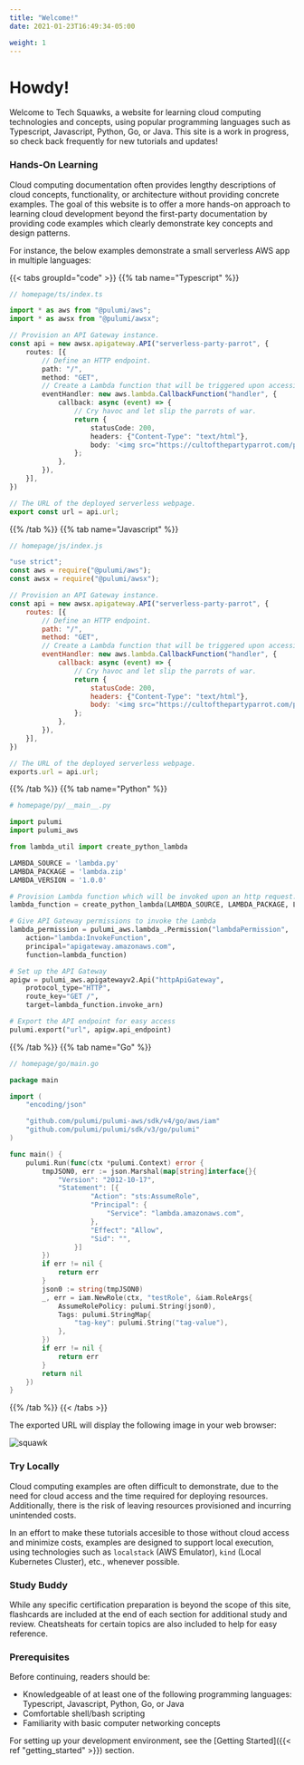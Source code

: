 ```yaml
---
title: "Welcome!"
date: 2021-01-23T16:49:34-05:00

weight: 1
---
```


# Howdy!

Welcome to Tech Squawks, a website for learning cloud computing technologies and concepts, using popular programming languages such as Typescript, Javascript, Python, Go, or Java. This site is a work in progress, so check back frequently for new tutorials and updates!

### Hands-On Learning

Cloud computing documentation often provides lengthy descriptions of cloud concepts, functionality, or architecture without providing concrete examples. The goal of this website is to offer a more hands-on approach to learning cloud development beyond the first-party documentation by providing code examples which clearly demonstrate key concepts and design patterns.

For instance, the below examples demonstrate a small serverless AWS app in multiple languages:

{{< tabs groupId="code" >}}
{{% tab name="Typescript" %}}
```ts
// homepage/ts/index.ts

import * as aws from "@pulumi/aws";
import * as awsx from "@pulumi/awsx";

// Provision an API Gateway instance.
const api = new awsx.apigateway.API("serverless-party-parrot", {
    routes: [{
        // Define an HTTP endpoint.
        path: "/",
        method: "GET",
        // Create a Lambda function that will be triggered upon accessing this endpoint.
        eventHandler: new aws.lambda.CallbackFunction("handler", {
            callback: async (event) => {
                // Cry havoc and let slip the parrots of war.
                return {
                    statusCode: 200,
                    headers: {"Content-Type": "text/html"},
                    body: '<img src="https://cultofthepartyparrot.com/parrots/hd/revolutionparrot.gif">',
                };
            },
        }),
    }],
})

// The URL of the deployed serverless webpage.
export const url = api.url;

```
{{% /tab %}}
{{% tab name="Javascript" %}}
```js
// homepage/js/index.js

"use strict";
const aws = require("@pulumi/aws");
const awsx = require("@pulumi/awsx");

// Provision an API Gateway instance.
const api = new awsx.apigateway.API("serverless-party-parrot", {
    routes: [{
        // Define an HTTP endpoint.
        path: "/",
        method: "GET",
        // Create a Lambda function that will be triggered upon accessing this endpoint.
        eventHandler: new aws.lambda.CallbackFunction("handler", {
            callback: async (event) => {
                // Cry havoc and let slip the parrots of war.
                return {
                    statusCode: 200,
                    headers: {"Content-Type": "text/html"},
                    body: '<img src="https://cultofthepartyparrot.com/parrots/hd/revolutionparrot.gif">',
                };
            },
        }),
    }],
})

// The URL of the deployed serverless webpage.
exports.url = api.url;
```
{{% /tab %}}
{{% tab name="Python" %}}
```py
# homepage/py/__main__.py

import pulumi
import pulumi_aws

from lambda_util import create_python_lambda

LAMBDA_SOURCE = 'lambda.py'
LAMBDA_PACKAGE = 'lambda.zip'
LAMBDA_VERSION = '1.0.0'

# Provision Lambda function which will be invoked upon an http request.
lambda_function = create_python_lambda(LAMBDA_SOURCE, LAMBDA_PACKAGE, LAMBDA_VERSION)

# Give API Gateway permissions to invoke the Lambda
lambda_permission = pulumi_aws.lambda_.Permission("lambdaPermission", 
    action="lambda:InvokeFunction",
    principal="apigateway.amazonaws.com",
    function=lambda_function)

# Set up the API Gateway
apigw = pulumi_aws.apigatewayv2.Api("httpApiGateway", 
    protocol_type="HTTP",
    route_key="GET /",
    target=lambda_function.invoke_arn)

# Export the API endpoint for easy access
pulumi.export("url", apigw.api_endpoint)
```
{{% /tab %}}
{{% tab name="Go" %}}
```go
// homepage/go/main.go

package main

import (
	"encoding/json"

	"github.com/pulumi/pulumi-aws/sdk/v4/go/aws/iam"
	"github.com/pulumi/pulumi/sdk/v3/go/pulumi"
)

func main() {
	pulumi.Run(func(ctx *pulumi.Context) error {
		tmpJSON0, err := json.Marshal(map[string]interface{}{
			"Version": "2012-10-17",
			"Statement": [{
					"Action": "sts:AssumeRole",
					"Principal": {
						"Service": "lambda.amazonaws.com",
					},
					"Effect": "Allow",
					"Sid": "",
				}]
		})
		if err != nil {
			return err
		}
		json0 := string(tmpJSON0)
		_, err = iam.NewRole(ctx, "testRole", &iam.RoleArgs{
			AssumeRolePolicy: pulumi.String(json0),
			Tags: pulumi.StringMap{
				"tag-key": pulumi.String("tag-value"),
			},
		})
		if err != nil {
			return err
		}
		return nil
	})
}

```
{{% /tab %}}
{{< /tabs >}}

The exported URL will display the following image in your web browser: 

![squawk](https://cultofthepartyparrot.com/parrots/hd/revolutionparrot.gif)

### Try Locally

Cloud computing examples are often difficult to demonstrate, due to the need for cloud access and the time required for deploying resources. Additionally, there is the risk of leaving resources provisioned and incurring unintended costs.

In an effort to make these tutorials accesible to those without cloud access and minimize costs, examples are designed 
to support local execution, using technologies such as `localstack` (AWS Emulator), `kind` (Local Kubernetes Cluster), etc., whenever possible. 

### Study Buddy

While any specific certification preparation is beyond the scope of this site, flashcards are included at the end of each section for additional study and review. Cheatsheats for certain topics are also included to help for easy reference.

### Prerequisites

Before continuing, readers should be:

- Knowledgeable of at least one of the following programming languages: Typescript, Javascript, Python, Go, or Java
- Comfortable shell/bash scripting
- Familiarity with basic computer networking concepts

For setting up your development environment, see the  [Getting Started]({{< ref "getting_started" >}}) section.